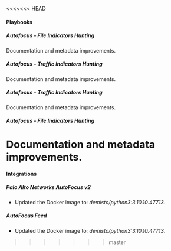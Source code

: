 <<<<<<< HEAD

#### Playbooks
##### Autofocus - File Indicators Hunting
Documentation and metadata improvements.
##### Autofocus - Traffic Indicators Hunting
Documentation and metadata improvements.
##### Autofocus - Traffic Indicators Hunting
Documentation and metadata improvements.
##### Autofocus - File Indicators Hunting
Documentation and metadata improvements.
=======
#### Integrations
##### Palo Alto Networks AutoFocus v2
- Updated the Docker image to: *demisto/python3:3.10.10.47713*.
##### AutoFocus Feed
- Updated the Docker image to: *demisto/python3:3.10.10.47713*.
>>>>>>> master
